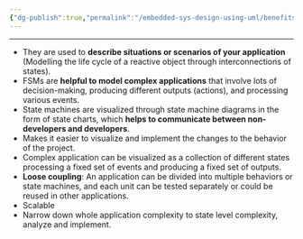 ```yaml
---
{"dg-publish":true,"permalink":"/embedded-sys-design-using-uml/benefits-of-using-state-machines-fs-ms/","dgPassFrontmatter":true}
---
```


---

- They are used to **describe situations or scenarios of your application** (Modelling the life cycle of a reactive object through interconnections of states).
- FSMs are **helpful to model complex applications** that involve lots of decision-making, producing different outputs (actions), and processing various events.
- State machines are visualized through state machine diagrams in the form of state charts, which **helps to communicate between non-developers and developers**.
- Makes it easier to visualize and implement the changes to the behavior of the project.
- Complex application can be visualized as a collection of different states processing a fixed set of events and producing a fixed set of outputs.
- **Loose coupling**: An application can be divided into multiple behaviors or state machines, and each unit can be tested separately or could be reused in other applications.
- Scalable
- Narrow down whole application complexity to state level complexity, analyze and implement.